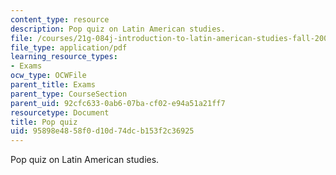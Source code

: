 ```yaml
---
content_type: resource
description: Pop quiz on Latin American studies.
file: /courses/21g-084j-introduction-to-latin-american-studies-fall-2005/95898e4858f0d10d74dcb153f2c36925_MIT21G_084JF05_popquiz.pdf
file_type: application/pdf
learning_resource_types:
- Exams
ocw_type: OCWFile
parent_title: Exams
parent_type: CourseSection
parent_uid: 92cfc633-0ab6-07ba-cf02-e94a51a21ff7
resourcetype: Document
title: Pop quiz
uid: 95898e48-58f0-d10d-74dc-b153f2c36925
---
```

Pop quiz on Latin American studies.

